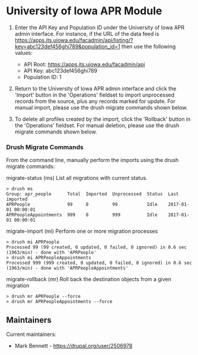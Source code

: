 # University of Iowa APR Module

1. Enter the API Key and Population ID under the University of Iowa APR admin interface. For instance, if the URL of the data feed is https://apps.its.uiowa.edu/facadmin/api/listing/?key=abc123def456ghi789&population_id=1 then use the following values:
   - API Root: https://apps.its.uiowa.edu/facadmin/api
   - API Key: abc123def456ghi789
   - Population ID: 1

2. Return to the University of Iowa APR admin interface and click the 'Import' button in the 'Operations' fieldset to import unprocessed records from the source, plus any records marked for update.
  For manual import, please use the drush migrate commands shown below.

3. To delete all profiles created by the import, click the 'Rollback' button in the 'Operations' fieldset.
  For manual deletion, please use the drush migrate commands shown below.

### Drush Migrate Commands

From the command line, manually perform the imports using the drush migrate commands:

migrate-status (ms) List all migrations with current status.
```
> drush ms
Group: apr_people      Total  Imported  Unprocessed  Status  Last imported
APRPeople              99     0         99           Idle    2017-01-01 00:00:01
APRPeopleAppointments  999    0         999          Idle    2017-01-01 00:00:01
```
migrate-import (mi) Perform one or more migration processes
```
> drush mi APRPeople
Processed 99 (99 created, 0 updated, 0 failed, 0 ignored) in 0.6 sec (1963/min) - done with 'APRPeople'
> drush mi APRPeopleAppointments
Processed 999 (999 created, 0 updated, 0 failed, 0 ignored) in 0.6 sec (1963/min) - done with 'APRPeopleAppointments'
```
migrate-rollback (mr) Roll back the destination objects from a given migration
```
> drush mr APRPeople --force
> drush mr APRPeopleAppointments --force
```

## Maintainers

Current maintainers:
 * Mark Bennett - https://drupal.org/user/2506978


